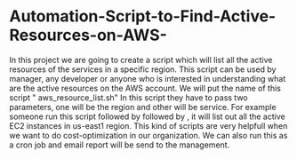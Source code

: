# Automation-Script-to-Find-Active-Resources-on-AWS-
In this project we are going to create a script which will list all the active resources of the services in a specific region.
This script can be used by manager, any developer or anyone who is interested in understanding what are the active resources on the AWS account.
We will put the name of this script " aws_resource_list.sh"
In this script they have to pass two parameters, one will be the region and other will be service.
For example someone run this script followed by <us-east1> followed by <EC2>, it will list out all the active EC2 instances in us-east1 region.
This kind of scripts are very helpfull when we want to do cost-optimization in our organization.
We can also run this as a cron job and email report will be send to the management. 
